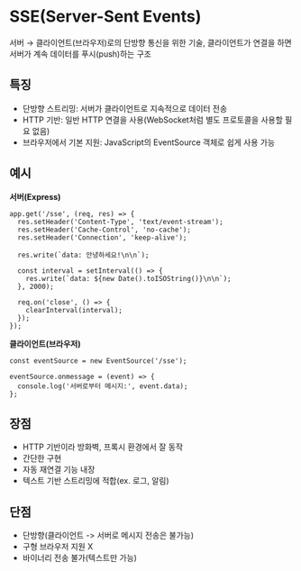 # SSE(Server-Sent Events)

서버 → 클라이언트(브라우저)로의 단방향 통신을 위한 기술, 클라이언트가 연결을 하면 서버가 계속 데이터를 푸시(push)하는 구조

## 특징

- 단방향 스트리밍: 서버가 클라이언트로 지속적으로 데이터 전송
- HTTP 기반: 일반 HTTP 연결을 사용(WebSocket처럼 별도 프로토콜을 사용할 필요 없음)
- 브라우저에서 기본 지원: JavaScript의 EventSource 객체로 쉽게 사용 가능

## 예시

**서버(Express)**

```
app.get('/sse', (req, res) => {
  res.setHeader('Content-Type', 'text/event-stream');
  res.setHeader('Cache-Control', 'no-cache');
  res.setHeader('Connection', 'keep-alive');

  res.write(`data: 안녕하세요!\n\n`);

  const interval = setInterval(() => {
    res.write(`data: ${new Date().toISOString()}\n\n`);
  }, 2000);

  req.on('close', () => {
    clearInterval(interval);
  });
});
```

**클라이언트(브라우저)**

```
const eventSource = new EventSource('/sse');

eventSource.onmessage = (event) => {
  console.log('서버로부터 메시지:', event.data);
};
```

## 장점

- HTTP 기반이라 방화벽, 프록시 환경에서 잘 동작
- 간단한 구현
- 자동 재연결 기능 내장
- 텍스트 기반 스트리밍에 적합(ex. 로그, 알림)

## 단점

- 단방향(클라이언트 -> 서버로 메시지 전송은 불가능)
- 구형 브라우저 지원 X
- 바이너리 전송 불가(텍스트만 가능)
